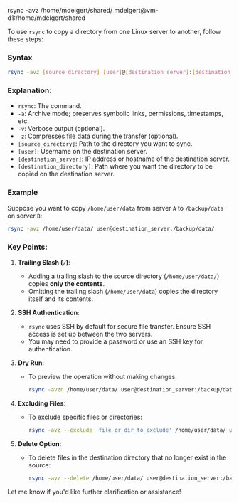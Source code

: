 rsync -avz /home/mdelgert/shared/ mdelgert@vm-d1:/home/mdelgert/shared

To use `rsync` to copy a directory from one Linux server to another, follow these steps:

### Syntax
```bash
rsync -avz [source_directory] [user]@[destination_server]:[destination_directory]
```

### Explanation:
- `rsync`: The command.
- `-a`: Archive mode; preserves symbolic links, permissions, timestamps, etc.
- `-v`: Verbose output (optional).
- `-z`: Compresses file data during the transfer (optional).
- `[source_directory]`: Path to the directory you want to sync.
- `[user]`: Username on the destination server.
- `[destination_server]`: IP address or hostname of the destination server.
- `[destination_directory]`: Path where you want the directory to be copied on the destination server.

### Example
Suppose you want to copy `/home/user/data` from server `A` to `/backup/data` on server `B`:

```bash
rsync -avz /home/user/data/ user@destination_server:/backup/data/
```

### Key Points:
1. **Trailing Slash (`/`)**:
   - Adding a trailing slash to the source directory (`/home/user/data/`) copies **only the contents**.
   - Omitting the trailing slash (`/home/user/data`) copies the directory itself and its contents.

2. **SSH Authentication**:
   - `rsync` uses SSH by default for secure file transfer. Ensure SSH access is set up between the two servers.
   - You may need to provide a password or use an SSH key for authentication.

3. **Dry Run**:
   - To preview the operation without making changes:
     ```bash
     rsync -avzn /home/user/data/ user@destination_server:/backup/data/
     ```

4. **Excluding Files**:
   - To exclude specific files or directories:
     ```bash
     rsync -avz --exclude 'file_or_dir_to_exclude' /home/user/data/ user@destination_server:/backup/data/
     ```

5. **Delete Option**:
   - To delete files in the destination directory that no longer exist in the source:
     ```bash
     rsync -avz --delete /home/user/data/ user@destination_server:/backup/data/
     ```

Let me know if you'd like further clarification or assistance!